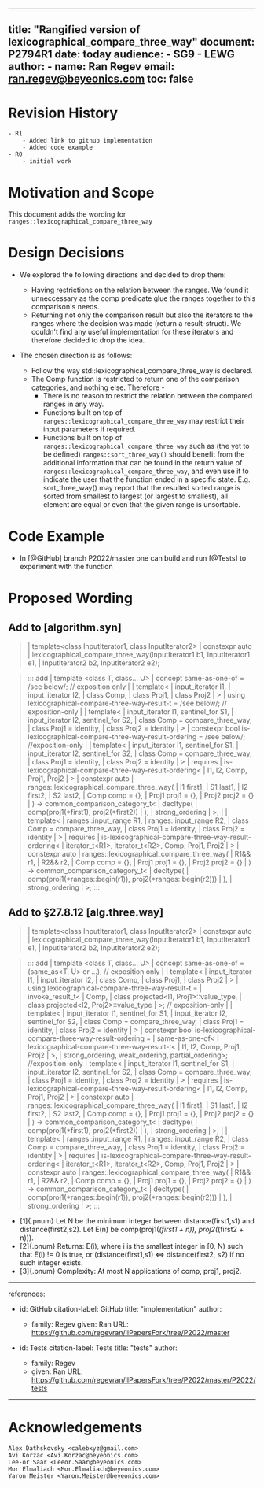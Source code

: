 

---
title: "Rangified version of lexicographical_compare_three_way"
document: P2794R1
date: today
audience: 
    - SG9
    - LEWG
author:
    - name: Ran Regev
      email: <ran.regev@beyeonics.com>
toc: false
---   




# Revision History
    - R1
        - Added link to github implementation
        - Added code example
    - R0
        - initial work

# Motivation and Scope
This document adds the wording for ```ranges::lexicographical_compare_three_way``` 

# Design Decisions

- We explored the following directions and decided to drop them:
    - Having restrictions on the relation between the ranges. We found it unneccessary as the comp predicate glue the ranges together to this comparison's needs.
    - Returning not only the comparison result but also the iterators to the ranges where the decision was made (return a result-struct). We couldn't find any useful implementation for these iterators and therefore decided to drop the idea.

- The chosen direction is as follows:
    - Follow the way std::lexicographical_compare_three_way is declared.
    - The Comp function is restricted to return one of the comparison categories, and nothing else. Therefore -
        - There is no reason to restrict the relation between the compared ranges in any way.
        - Functions built on top of ```ranges::lexicographical_compare_three_way``` may restrict their input parameters if required. 
        - Functions built on top of ```ranges::lexicographical_compare_three_way``` such as (the yet to be defined) ```ranges::sort_three_way()``` should benefit from the additional information that can be found in the return value of ```ranges::lexicographical_compare_three_way```, and even use it to indicate the user that the function ended in a specific state.  E.g. sort_three_way() may report that the resulted sorted range is sorted from smallest to largest (or largest to smallest), all element are equal or even that the given range is unsortable.

# Code Example
- In [@GitHub] branch P2022/master one can build and run [@Tests] to experiment with the function


# Proposed Wording 


## Add to [algorithm.syn]

> | template<class InputIterator1, class InputIterator2>
> |    constexpr auto
> |      lexicographical_compare_three_way(InputIterator1 b1, InputIterator1 e1,
> |                                        InputIterator2 b2, InputIterator2 e2);

> ::: add
> |    template <class T, class... U>
> |    concept same-as-one-of = /see below/; // exposition only
> |
> |    template<
> |        input_iterator I1,
> |        input_iterator I2,
> |        class Comp,
> |        class Proj1,
> |        class Proj2
> |    >
> |    using lexicographical-compare-three-way-result-t = /see below/; // exposition-only
> |
> |     template<
> |         input_iterator I1, sentinel_for<I1> S1,
> |         input_iterator I2, sentinel_for<I2> S2,
> |         class Comp = compare_three_way,
> |         class Proj1 = identity, 
> |         class Proj2 = identity
> |     >
> |    constexpr bool is-lexicographical-compare-three-way-result-ordering = /see below/; //exposition-only
> |
> |    template<
> |        input_iterator I1, sentinel_for<I1> S1,
> |        input_iterator I2, sentinel_for<I2> S2,
> |        class Comp = compare_three_way,
> |        class Proj1 = identity, 
> |        class Proj2 = identity
> |    >
> |    requires
> |        is-lexicographical-compare-three-way-result-ordering<
> |            I1, I2, Comp, Proj1, Proj2
> |        >
> |    constexpr auto
> |        ranges::lexicographical_compare_three_way( 
> |            I1 first1, 
> |            S1 last1, 
> |            I2 first2, 
> |            S2 last2, 
> |            Comp comp = {},
> |            Proj1 proj1 = {}, 
> |            Proj2 proj2 = {}
> |    ) -> common_comparison_category_t<
> |                decltype(
> |                    comp(proj1(\*first1), proj2(\*first2))
> |                ), 
> |                strong_ordering
> |         >;
> |
> |    template<
> |        ranges::input_range R1,
> |        ranges::input_range R2,
> |        class Comp = compare_three_way,
> |        class Proj1 = identity, 
> |        class Proj2 = identity
> |    >
> |    requires
> |        is-lexicographical-compare-three-way-result-ordering<
> |            iterator_t\<R1\>, iterator_t\<R2\>, Comp, Proj1, Proj2
> |        > 
> |    constexpr auto
> |        ranges::lexicographical_compare_three_way( 
> |            R1&& r1,
> |            R2&& r2,
> |            Comp comp = {},
> |            Proj1 proj1 = {}, 
> |            Proj2 proj2 = {}
> |    ) -> common_comparison_category_t<
> |                decltype(
> |                    comp(proj1(*ranges::begin(r1)), proj2(*ranges::begin(r2)))
> |                ), 
> |                strong_ordering
> |         >;
> :::

## Add to §27.8.12 [alg.three.way]

> | template<class InputIterator1, class InputIterator2>
> |   constexpr auto
> |     lexicographical_compare_three_way(InputIterator1 b1, InputIterator1 e1,
> |                                       InputIterator2 b2, InputIterator2 e2);

> ::: add
> |    template <class T, class... U>
> |    concept same-as-one-of = (same_as<T, U> or ...); // exposition only
> |
> |    template<
> |        input_iterator I1,
> |        input_iterator I2,
> |        class Comp,
> |        class Proj1,
> |        class Proj2
> |    >
> |    using lexicographical-compare-three-way-result-t =
> |        invoke_result_t<
> |            Comp, 
> |            class projected<I1, Proj1>::value_type, 
> |            class projected<I2, Proj2>::value_type
> |        >; // exposition-only
> |
> |     template<
> |         input_iterator I1, sentinel_for<I1> S1,
> |         input_iterator I2, sentinel_for<I2> S2,
> |         class Comp = compare_three_way,
> |         class Proj1 = identity, 
> |         class Proj2 = identity
> |     >
> |    constexpr bool is-lexicographical-compare-three-way-result-ordering = 
> |            same-as-one-of<
> |                lexicographical-compare-three-way-result-t<
> |                    I1, I2, Comp, Proj1, Proj2
> |                >,
> |                strong_ordering, weak_ordering, partial_ordering>; //exposition-only
> |    template<
> |        input_iterator I1, sentinel_for<I1> S1,
> |        input_iterator I2, sentinel_for<I2> S2,
> |        class Comp = compare_three_way,
> |        class Proj1 = identity, 
> |        class Proj2 = identity
> |    >
> |    requires
> |        is-lexicographical-compare-three-way-result-ordering<
> |            I1, I2, Comp, Proj1, Proj2
> |        >
> |    constexpr auto
> |        ranges::lexicographical_compare_three_way( 
> |            I1 first1, 
> |            S1 last1, 
> |            I2 first2, 
> |            S2 last2, 
> |            Comp comp = {},
> |            Proj1 proj1 = {}, 
> |            Proj2 proj2 = {}
> |    ) -> common_comparison_category_t<
> |                decltype(
> |                    comp(proj1(\*first1), proj2(\*first2))
> |                ), 
> |                strong_ordering
> |         >;
> |
> |    template<
> |        ranges::input_range R1,
> |        ranges::input_range R2,
> |        class Comp = compare_three_way,
> |        class Proj1 = identity, 
> |        class Proj2 = identity
> |    >
> |    requires
> |        is-lexicographical-compare-three-way-result-ordering<
> |            iterator_t\<R1\>, iterator_t\<R2\>, Comp, Proj1, Proj2
> |        > 
> |    constexpr auto
> |        ranges::lexicographical_compare_three_way( 
> |            R1&& r1,
> |            R2&& r2,
> |            Comp comp = {},
> |            Proj1 proj1 = {}, 
> |            Proj2 proj2 = {}
> |    ) -> common_comparison_category_t<
> |                decltype(
> |                    comp(proj1(\*ranges::begin(r1)), proj2(\*ranges::begin(r2)))
> |                ), 
> |                strong_ordering
> |         >;
> ::: 

- [1]{.pnum} Let N be the minimum integer between distance(first1,s1) and distance(first2,s2). Let E(n) be comp(proj1(*(first1 + n)), proj2(*(first2 + n))).
- [2]{.pnum} Returns: E(i), where i is the smallest integer in [0, N) such that E(i) != 0 is true, or (distance(first1,s1) <=> distance(first2, s2) if no such integer exists.
- [3]{.pnum} Complexity: At most N applications of comp, proj1, proj2.

---
references:
  - id: GitHub
    citation-label: GitHub
    title: "implementation"
    author:
      - family: Regev 
        given: Ran
    URL: https://github.com/regevran/IlPapersFork/tree/P2022/master

  - id: Tests
    citation-label: Tests
    title: "tests"
    author:
      - family: Regev 
      - given: Ran
    URL: https://github.com/regevran/IlPapersFork/tree/P2022/master/P2022/tests
---


# Acknowledgements
    Alex Dathskovsky <calebxyz@gmail.com> 
    Avi Korzac <Avi.Korzac@beyeonics.com> 
    Lee-or Saar <Leeor.Saar@beyeonics.com>
    Mor Elmaliach <Mor.Elmaliach@beyeonics.com>
    Yaron Meister <Yaron.Meister@beyeonics.com> 
